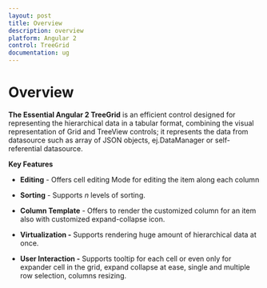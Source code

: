 ```yaml
---
layout: post
title: Overview
description: overview
platform: Angular 2
control: TreeGrid
documentation: ug
---
```


# Overview

**The Essential Angular 2 TreeGrid** is an efficient control designed for representing the hierarchical data in a tabular format, combining the visual representation of Grid and TreeView controls; it represents the data from datasource such as array of JSON objects, ej.DataManager or self-referential datasource.

**Key Features**

* **Editing** - Offers cell editing Mode for editing the item along each column

* **Sorting** - Supports _n_ levels of sorting.

* **Column Template** - Offers to render the customized column for an item also with customized expand-collapse icon.

* **Virtualization -** Supports rendering huge amount of hierarchical data at once. 

* **User Interaction -** Supports tooltip for each cell or even only for expander cell in the grid, expand collapse at ease, single and multiple row selection, columns resizing.



